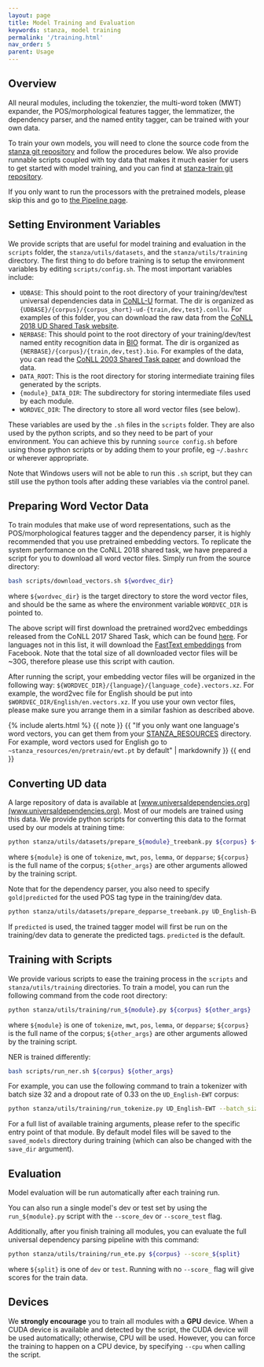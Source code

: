 ```yaml
---
layout: page
title: Model Training and Evaluation
keywords: stanza, model training
permalink: '/training.html'
nav_order: 5
parent: Usage
---
```


## Overview

All neural modules, including the tokenzier, the multi-word token (MWT) expander, the POS/morphological features tagger, the lemmatizer, the dependency parser, and the named entity tagger, can be trained with your own data.

To train your own models, you will need to clone the source code from the [stanza git repository](https://github.com/stanfordnlp/stanza) and follow the procedures below. We also provide runnable scripts coupled with toy data that makes it much easier for users to get started with model training, and you can find at [stanza-train git repository](https://github.com/stanfordnlp/stanza-train).

If you only want to run the processors with the pretrained models, please skip this and go to [the Pipeline page](pipeline.md).

## Setting Environment Variables

We provide scripts that are useful for model training and evaluation in the `scripts` folder, the `stanza/utils/datasets`, and the `stanza/utils/training` directory. The first thing to do before training is to setup the environment variables by editing `scripts/config.sh`. The most important variables include:
- `UDBASE`: This should point to the root directory of your training/dev/test universal dependencies data in [CoNLL-U](https://universaldependencies.org/format.html) format. The dir is organized as `{UDBASE}/{corpus}/{corpus_short}-ud-{train,dev,test}.conllu`. For examples of this folder, you can download the raw data from the [CoNLL 2018 UD Shared Task website](http://universaldependencies.org/conll18/data.html).
- `NERBASE`: This should point to the root directory of your training/dev/test named entity recognition data in [BIO](https://en.wikipedia.org/wiki/Inside–outside–beginning_(tagging)) format. The dir is organized as `{NERBASE}/{corpus}/{train,dev,test}.bio`. For examples of the data, you can read the [CoNLL 2003 Shared Task paper](https://www.aclweb.org/anthology/W03-0419.pdf) and download the data.
- `DATA_ROOT`: This is the root directory for storing intermediate training files generated by the scripts.
- `{module}_DATA_DIR`: The subdirectory for storing intermediate files used by each module.
- `WORDVEC_DIR`: The directory to store all word vector files (see below).

These variables are used by the `.sh` files in the `scripts` folder.  They are also used by the python scripts, and so they need to be part of your environment.  You can achieve this by running `source config.sh` before using those python scripts or by adding them to your profile, eg `~/.bashrc` or wherever appropriate.

Note that Windows users will not be able to run this `.sh` script, but they can still use the python tools after adding these variables via the control panel.

## Preparing Word Vector Data

To train modules that make use of word representations, such as the POS/morphological features tagger and the dependency parser, it is highly recommended that you use pretrained embedding vectors. To replicate the system performance on the CoNLL 2018 shared task, we have prepared a script for you to download all word vector files. Simply run from the source directory:
```bash
bash scripts/download_vectors.sh ${wordvec_dir}
```
where `${wordvec_dir}` is the target directory to store the word vector files, and should be the same as where the environment variable `WORDVEC_DIR` is pointed to.

The above script will first download the pretrained word2vec embeddings released from the CoNLL 2017 Shared Task, which can be found [here](https://lindat.mff.cuni.cz/repository/xmlui/bitstream/handle/11234/1-1989/word-embeddings-conll17.tar?sequence=9&isAllowed=y). For languages not in this list, it will download the [FastText embeddings](https://fasttext.cc/docs/en/crawl-vectors.html) from Facebook. Note that the total size of all downloaded vector files will be ~30G, therefore please use this script with caution.

After running the script, your embedding vector files will be organized in the following way:
`${WORDVEC_DIR}/{language}/{language_code}.vectors.xz`. For example, the word2vec file for English should be put into `$WORDVEC_DIR/English/en.vectors.xz`. If you use your own vector files, please make sure you arrange them in a similar fashion as described above.

{% include alerts.html %}
{{ note }}
{{ "If you only want one language's word vectors, you can get them from your [STANZA_RESOURCES](download_models.md) directory.  For example, word vectors used for English go to `~stanza_resources/en/pretrain/ewt.pt` by default" | markdownify }}
{{ end }}

## Converting UD data

A large repository of data is available at [www.universaldependencies.org](www.universaldependencies.org).  Most of our models are trained using this data.  We provide python scripts for converting this data to the format used by our models at training time:
```bash
python stanza/utils/datasets/prepare_${module}_treebank.py ${corpus} ${other_args}
```
where `${module}` is one of `tokenize`, `mwt`, `pos`, `lemma`, or `depparse`; `${corpus}` is the full name of the corpus; `${other_args}` are other arguments allowed by the training script.

Note that for the dependency parser, you also need to specify `gold|predicted` for the used POS tag type in the training/dev data.
```bash
python stanza/utils/datasets/prepare_depparse_treebank.py UD_English-EWT --gold
```
If `predicted` is used, the trained tagger model will first be run on the training/dev data to generate the predicted tags.  `predicted` is the default.


## Training with Scripts

We provide various scripts to ease the training process in the `scripts` and `stanza/utils/training` directories. To train a model, you can run the following command from the code root directory:
```bash
python stanza/utils/training/run_${module}.py ${corpus} ${other_args}
```
where `${module}` is one of `tokenize`, `mwt`, `pos`, `lemma`, or `depparse`; `${corpus}` is the full name of the corpus; `${other_args}` are other arguments allowed by the training script.

NER is trained differently:

```bash
bash scripts/run_ner.sh ${corpus} ${other_args}
```

For example, you can use the following command to train a tokenizer with batch size 32 and a dropout rate of 0.33 on the `UD_English-EWT` corpus:

```bash
python stanza/utils/training/run_tokenize.py UD_English-EWT --batch_size 32 --dropout 0.33
```

For a full list of available training arguments, please refer to the specific entry point of that module. By default model files will be saved to the `saved_models` directory during training (which can also be changed with the `save_dir` argument).


## Evaluation

Model evaluation will be run automatically after each training run.

You can also run a single model's dev or test set by using the `run_${module}.py` script with the `--score_dev` or `--score_test` flag.

Additionally, after you finish training all modules, you can evaluate the full universal dependency parsing pipeline with this command:
```bash
python stanza/utils/training/run_ete.py ${corpus} --score_${split}
```
where `${split}` is one of `dev` or `test`.  Running with no `--score_` flag will give scores for the train data.


## Devices

We **strongly encourage** you to train all modules with a **GPU** device. When a CUDA device is available and detected by the script, the CUDA device will be used automatically; otherwise, CPU will be used. However, you can force the training to happen on a CPU device, by specifying `--cpu` when calling the script.
